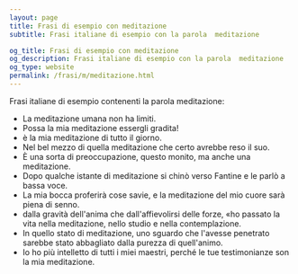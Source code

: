 ```yaml
---
layout: page
title: Frasi di esempio con meditazione 
subtitle: Frasi italiane di esempio con la parola  meditazione

og_title: Frasi di esempio con meditazione 
og_description: Frasi italiane di esempio con la parola  meditazione
og_type: website
permalink: /frasi/m/meditazione.html
---
```


Frasi italiane di esempio contenenti la parola meditazione:


- La meditazione umana non ha limiti.
- Possa la mia meditazione essergli gradita!
- è la mia meditazione di tutto il giorno.
- Nel bel mezzo di quella meditazione che certo avrebbe reso il suo.
- È una sorta di preoccupazione, questo monito, ma anche una meditazione.
- Dopo qualche istante di meditazione si chinò verso Fantine e le parlò a bassa voce.
- La mia bocca proferirà cose savie, e la meditazione del mio cuore sarà piena di senno.
- dalla gravità dell'anima che dall'affievolirsi delle forze, «ho passato la vita nella meditazione, nello studio e nella contemplazione.
- In quello stato di meditazione, uno sguardo che l'avesse penetrato sarebbe stato abbagliato dalla purezza di quell'animo.
- Io ho più intelletto di tutti i miei maestri, perché le tue testimonianze son la mia meditazione.
